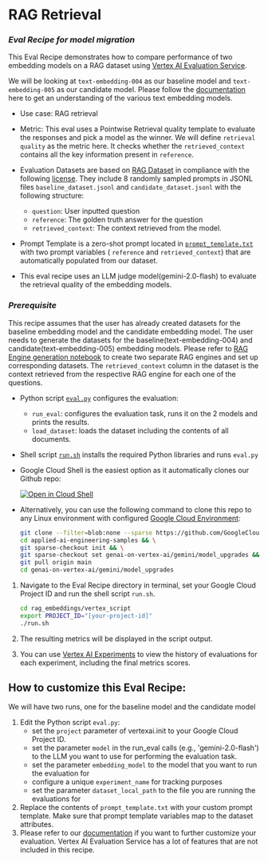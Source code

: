 # RAG Retrieval

### _Eval Recipe for model migration_

This Eval Recipe demonstrates how to compare performance of two embedding models on a RAG dataset using [Vertex AI Evaluation Service](https://cloud.google.com/vertex-ai/generative-ai/docs/models/evaluation-overview).

We will be looking at `text-embedding-004` as our baseline model and `text-embedding-005` as our candidate model. Please follow the [documentation](https://cloud.google.com/vertex-ai/generative-ai/docs/embeddings/get-text-embeddings) here to get an understanding of the various text embedding models. 

- Use case: RAG retrieval

- Metric: This eval uses a Pointwise Retrieval quality template to evaluate the responses and pick a model as the winner. We will define `retrieval quality` as the metric here. It checks whether the `retrieved_context` contains all the key information present in `reference`.

- Evaluation Datasets are based on [RAG Dataset](https://www.kaggle.com/datasets/samuelmatsuoharris/single-topic-rag-evaluation-dataset) in compliance with the following [license](https://www.mit.edu/~amini/LICENSE.md). They include 8 randomly sampled prompts in JSONL files `baseline_dataset.jsonl` and `candidate_dataset.jsonl` with the following structure:
    - `question`: User inputted question 
    - `reference`: The golden truth answer for the question
    - `retrieved_context`: The context retrieved from the model.

- Prompt Template is a zero-shot prompt located in [`prompt_template.txt`](./prompt_template.txt) with two prompt variables ( `reference` and `retrieved_context`) that are automatically populated from our dataset.

- This eval recipe uses an LLM judge model(gemini-2.0-flash) to evaluate the retrieval quality of the embedding models. 

### _Prerequisite_

This recipe assumes that the user has already created datasets for the baseline embedding model and the candidate embedding model. The user needs to generate the datasets for the baseline(text-embedding-004) and candidate(text-embedding-005) embedding models. Please refer to [RAG Engine generation notebook](https://github.com/GoogleCloudPlatform/generative-ai/blob/main/gemini/rag-engine/rag_engine_eval_service_sdk.ipynb) to create two separate RAG engines and set up corresponding datasets. The `retrieved_context` column in the dataset is the context retrieved from the respective RAG engine for each one of the questions.

- Python script [`eval.py`](./eval.py) configures the evaluation:
    - `run_eval`: configures the evaluation task, runs it on the 2 models and prints the results.
    - `load_dataset`: loads the dataset including the contents of all documents.

- Shell script [`run.sh`](./run.sh) installs the required Python libraries and runs `eval.py` 

- Google Cloud Shell is the easiest option as it automatically clones our Github repo:

    <a href="https://console.cloud.google.com/cloudshell/open?git_repo=https://github.com/GoogleCloudPlatform/applied-ai-engineering-samples&cloudshell_git_branch=main&cloudshell_workspace=genai-on-vertex-ai/gemini/model_upgrades">
        <img alt="Open in Cloud Shell" src="http://gstatic.com/cloudssh/images/open-btn.png">
    </a>

- Alternatively, you can use the following command to clone this repo to any Linux environment with configured [Google Cloud Environment](https://cloud.google.com/vertex-ai/docs/start/cloud-environment):

    ``` bash
    git clone --filter=blob:none --sparse https://github.com/GoogleCloudPlatform/applied-ai-engineering-samples.git && \
    cd applied-ai-engineering-samples && \
    git sparse-checkout init && \
    git sparse-checkout set genai-on-vertex-ai/gemini/model_upgrades && \
    git pull origin main
    cd genai-on-vertex-ai/gemini/model_upgrades
    ```

1. Navigate to the Eval Recipe directory in terminal, set your Google Cloud Project ID and run the shell script `run.sh`.

    ``` bash
    cd rag_embeddings/vertex_script
    export PROJECT_ID="[your-project-id]"
    ./run.sh
    ```

1. The resulting metrics will be displayed in the script output. 

1. You can use [Vertex AI Experiments](https://console.cloud.google.com/vertex-ai/experiments) to view the history of evaluations for each experiment, including the final metrics scores.

## How to customize this Eval Recipe:

We will have two runs, one for the baseline model and the candidate model

1. Edit the Python script `eval.py`:
    - set the `project` parameter of vertexai.init to your Google Cloud Project ID.
    - set the parameter `model`  in the run_eval calls (e.g., 'gemini-2.0-flash') to the LLM you want to use for performing the evaluation task.
    - set the parameter `embedding_model` to the model that you want to run the evaluation for
    - configure a unique `experiment_name` for tracking purposes
    - set the parameter `dataset_local_path` to the file you are running the evaluations for 
1. Replace the contents of `prompt_template.txt` with your custom prompt template. Make sure that prompt template variables map to the dataset attributes.
1. Please refer to our [documentation](https://cloud.google.com/vertex-ai/generative-ai/docs/models/determine-eval) if you want to further customize your evaluation. Vertex AI Evaluation Service has a lot of features that are not included in this recipe.